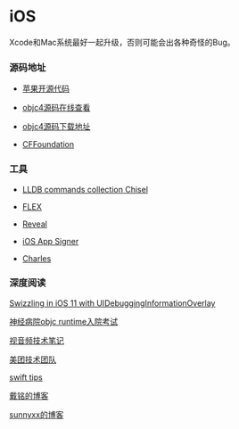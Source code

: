 # iOS

Xcode和Mac系统最好一起升级，否则可能会出各种奇怪的Bug。



### 源码地址

* [苹果开源代码](https://opensource.apple.com/tarballs/)

* [objc4源码在线查看](https://opensource.apple.com/source/objc4/)

* [objc4源码下载地址](https://opensource.apple.com/tarballs/objc4/)

* [CFFoundation](https://opensource.apple.com/tarballs/CF/CF-855.17.tar.gz)

  

### 工具

* [LLDB commands collection Chisel](https://github.com/facebook/chisel)

* [FLEX](https://github.com/Flipboard/FLEX)

* [Reveal](https://revealapp.com)

* [iOS App Signer]()

* [Charles]()

  

### 深度阅读

[Swizzling in iOS 11 with UIDebuggingInformationOverlay](https://www.raywenderlich.com/295-swizzling-in-ios-11-with-uidebugginginformationoverlay)

[神经病院objc runtime入院考试](https://blog.sunnyxx.com/2014/11/06/runtime-nuts/)

[视音频技术笔记](https://blog.csdn.net/leixiaohua1020)

[美团技术团队](https://tech.meituan.com/archives)

[swift tips](https://swifter.tips)

[戴铭的博客](https://ming1016.github.io)

[sunnyxx的博客](https://blog.sunnyxx.com)